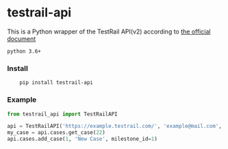 # testrail-api


This is a Python wrapper of the TestRail API(v2) according to [the official document](http://docs.gurock.com/testrail-api2/start)

`python 3.6+`

### Install

```
    pip install testrail-api
```

### Example

```python
from testrail_api import TestRailAPI

api = TestRailAPI('https://example.testrail.com/', 'example@mail.com', 'password')
my_case = api.cases.get_case(22)
api.cases.add_case(1, 'New Case', milestone_id=1)
```